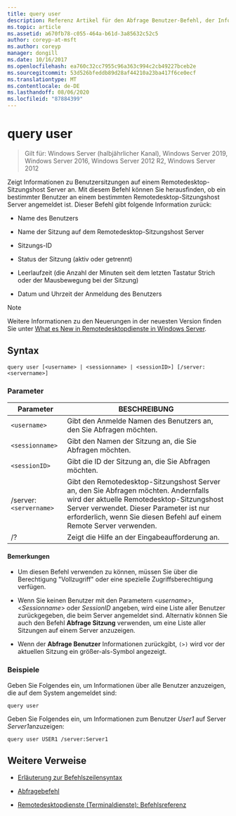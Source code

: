 ```yaml
---
title: query user
description: Referenz Artikel für den Abfrage Benutzer-Befehl, der Informationen zu Benutzersitzungen auf einem Remotedesktop-Sitzungshost Server anzeigt.
ms.topic: article
ms.assetid: a670fb78-c055-464a-b61d-3a85632c52c5
author: coreyp-at-msft
ms.author: coreyp
manager: dongill
ms.date: 10/16/2017
ms.openlocfilehash: ea760c32cc7955c96a363c994c2cb49227bceb2e
ms.sourcegitcommit: 53d526bfeddb89d28af44210a23ba417f6ce0ecf
ms.translationtype: MT
ms.contentlocale: de-DE
ms.lasthandoff: 08/06/2020
ms.locfileid: "87884399"
---
```

# <a name="query-user"></a>query user

> Gilt für: Windows Server (halbjährlicher Kanal), Windows Server 2019, Windows Server 2016, Windows Server 2012 R2, Windows Server 2012

Zeigt Informationen zu Benutzersitzungen auf einem Remotedesktop-Sitzungshost Server an. Mit diesem Befehl können Sie herausfinden, ob ein bestimmter Benutzer an einem bestimmten Remotedesktop-Sitzungshost Server angemeldet ist. Dieser Befehl gibt folgende Information zurück:

- Name des Benutzers

- Name der Sitzung auf dem Remotedesktop-Sitzungshost Server

- Sitzungs-ID

- Status der Sitzung (aktiv oder getrennt)

- Leerlaufzeit (die Anzahl der Minuten seit dem letzten Tastatur Strich oder der Mausbewegung bei der Sitzung)

- Datum und Uhrzeit der Anmeldung des Benutzers

> [!NOTE]
> Weitere Informationen zu den Neuerungen in der neuesten Version finden Sie unter [What es New in Remotedesktopdienste in Windows Server](/previous-versions/windows/it-pro/windows-server-2012-r2-and-2012/dn283323(v=ws.11)).

## <a name="syntax"></a>Syntax

```
query user [<username> | <sessionname> | <sessionID>] [/server:<servername>]
```

### <a name="parameters"></a>Parameter

| Parameter | BESCHREIBUNG |
|--|--|
| `<username>` | Gibt den Anmelde Namen des Benutzers an, den Sie Abfragen möchten. |
| `<sessionname>` | Gibt den Namen der Sitzung an, die Sie Abfragen möchten. |
| `<sessionID>` | Gibt die ID der Sitzung an, die Sie Abfragen möchten. |
| /server:`<servername>` | Gibt den Remotedesktop-Sitzungshost Server an, den Sie Abfragen möchten. Andernfalls wird der aktuelle Remotedesktop-Sitzungshost Server verwendet. Dieser Parameter ist nur erforderlich, wenn Sie diesen Befehl auf einem Remote Server verwenden. |
| /? | Zeigt die Hilfe an der Eingabeaufforderung an. |

#### <a name="remarks"></a>Bemerkungen

- Um diesen Befehl verwenden zu können, müssen Sie über die Berechtigung "Vollzugriff" oder eine spezielle Zugriffsberechtigung verfügen.

- Wenn Sie keinen Benutzer mit den Parametern <*username*>, <*Sessionname*> oder *SessionID* angeben, wird eine Liste aller Benutzer zurückgegeben, die beim Server angemeldet sind. Alternativ können Sie auch den Befehl **Abfrage Sitzung** verwenden, um eine Liste aller Sitzungen auf einem Server anzuzeigen.

- Wenn der **Abfrage Benutzer** Informationen zurückgibt, `(>)` wird vor der aktuellen Sitzung ein größer-als-Symbol angezeigt.

### <a name="examples"></a>Beispiele

Geben Sie Folgendes ein, um Informationen über alle Benutzer anzuzeigen, die auf dem System angemeldet sind:

```
query user
```

Geben Sie Folgendes ein, um Informationen zum Benutzer *User1* auf Server *Server1*anzuzeigen:

```
query user USER1 /server:Server1
```

## <a name="additional-references"></a>Weitere Verweise

- [Erläuterung zur Befehlszeilensyntax](command-line-syntax-key.md)

- [Abfragebefehl](query.md)

- [Remotedesktopdienste (Terminaldienste): Befehlsreferenz](remote-desktop-services-terminal-services-command-reference.md)
